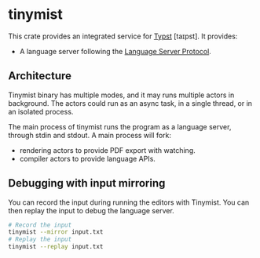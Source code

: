 
# tinymist

This crate provides an integrated service for [Typst](https://typst.app/) [taɪpst]. It provides:
+ A language server following the [Language Server Protocol](https://microsoft.github.io/language-server-protocol/).

## Architecture

Tinymist binary has multiple modes, and it may runs multiple actors in background. The actors could run as an async task, in a single thread, or in an isolated process.

The main process of tinymist runs the program as a language server, through stdin and stdout. A main process will fork:
- rendering actors to provide PDF export with watching.
- compiler actors to provide language APIs.

## Debugging with input mirroring

You can record the input during running the editors with Tinymist. You can then replay the input to debug the language server.

```sh
# Record the input
tinymist --mirror input.txt
# Replay the input
tinymist --replay input.txt
```
